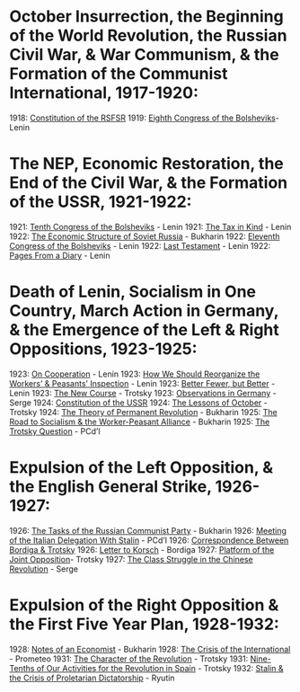 # October Insurrection, the Beginning of the World Revolution, the Russian Civil War, & War Communism, & the Formation of the Communist International, 1917-1920:
1918: [Constitution of the RSFSR](https://www.marxists.org/history/ussr/government/constitution/1918/)
1919: [Eighth Congress of the Bolsheviks](https://www.marxists.org/archive/lenin/works/1919/rcp8th/index.htm)- Lenin
# The NEP, Economic Restoration, the End of the Civil War, & the Formation of the USSR, 1921-1922:
1921: [Tenth Congress of the Bolsheviks](https://www.marxists.org/archive/lenin/works/1921/10thcong/index.htm) - Lenin
1921: [The Tax in Kind](https://www.marxists.org/archive/lenin/works/1921/apr/21.htm) - Lenin
1922: [The Economic Structure of Soviet Russia](https://www.marxists.org/archive/bukharin/works/1922/03/econstruct.html) - Bukharin
1922: [Eleventh Congress of the Bolsheviks](https://www.marxists.org/archive/lenin/works/1922/mar/27.htm) - Lenin
1922: [Last Testament](https://www.marxists.org/archive/lenin/works/1922/dec/testamnt/index.htm) - Lenin
1922: [Pages From a Diary](https://www.marxists.org/archive/lenin/works/1923/jan/02.htm) - Lenin
# Death of Lenin, Socialism in One Country, March Action in Germany, & the Emergence of the Left & Right Oppositions, 1923-1925:
1923: [On Cooperation](https://www.marxists.org/archive/lenin/works/1923/jan/06.htm) - Lenin
1923: [How We Should Reorganize the Workers’ & Peasants’ Inspection](https://www.marxists.org/archive/lenin/works/1923/jan/23.htm) - Lenin
1923: [Better Fewer, but Better](https://www.marxists.org/archive/lenin/works/1923/mar/02.htm) - Lenin
1923: [The New Course](https://www.marxists.org/archive/trotsky/1923/newcourse/index.htm) - Trotsky
1923: [Observations in Germany](https://www.marxists.org/archive/serge/1923/xx/observations.html) - Serge
1924: [Constitution of the USSR](https://soviethistory.msu.edu/1924-2/union-treaty/union-treaty-texts/first-union-constitution/)
1924: [The Lessons of October](https://www.marxists.org/archive/trotsky/1924/lessons/index.htm) - Trotsky
1924: [The Theory of Permanent Revolution](https://www.marxists.org/archive/bukharin/works/1924/permanent-revolution/index.htm) - Bukharin
1925: [The Road to Socialism & the Worker-Peasant Alliance](https://cdn.discordapp.com/attachments/984866180714094592/1047723265038229534/Bukharin_-_The_Road_to_Socialism_and_the_Worker-Peasant_Alliance_1925.pdf) - Bukharin
1925: [The Trotsky Question](https://www.marxists.org/archive/bordiga/works/1925/trotsky.htm) - PCd’I
# Expulsion of the Left Opposition, & the English General Strike, 1926-1927:
1926: [The Tasks of the Russian Communist Party](https://www.marxists.org/archive/bukharin/works/1926/01/x01.htm) - Bukharin
1926: [Meeting of the Italian Delegation With Stalin](https://libriincogniti.wordpress.com/2020/04/04/6th-ecci-meeting-of-the-italian-delegation-with-stalin-22-february-1926/) - PCd’I
1926: [Correspondence Between Bordiga & Trotsky](https://libcom.org/article/correspondence-between-bordiga-and-trotsky)
1926: [Letter to Korsch](https://www.international-communist-party.org/CommLeft/CL09.htm#LEFT_ARCHIVES) - Bordiga
1927: [Platform of the Joint Opposition](https://www.marxists.org/archive/trotsky/1927/opposition/index.htm)- Trotsky
1927: [The Class Struggle in the Chinese Revolution](https://www.marxists.org/archive/serge/1927/china/index.html) - Serge
# Expulsion of the Right Opposition & the First Five Year Plan, 1928-1932:
1928: [Notes of an Economist](https://cdn.discordapp.com/attachments/984866180714094592/1047728831777230858/notes_of_an_economist_bukharin.pdf) - Bukharin
1928: [The Crisis of the International](https://www.international-communist-party.org/English/Texts/28CrisisCI.htm) - Prometeo
1931: [The Character of the Revolution](https://www.marxists.org/archive/trotsky/1931/spain/spain05.htm) - Trotsky
1931: [Nine-Tenths of Our Activities for the Revolution in Spain](https://www.marxists.org/archive/trotsky/1931/07/9_tenths.htm) - Trotsky
1932: [Stalin & the Crisis of Proletarian Dictatorship](https://drive.google.com/file/d/19zMlGNdwFJ0JK-RtkVudlmaIscwwi479/view) - Ryutin
